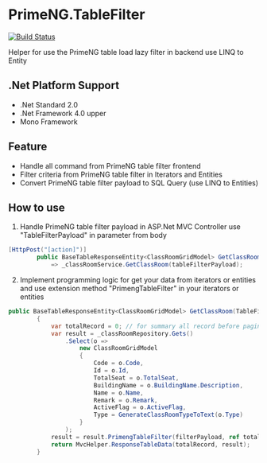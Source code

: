 # PrimeNG.TableFilter

[![Build Status](https://travis-ci.org/Kusumoto/PrimeNG.TableFilter.svg)](https://travis-ci.org/Kusumoto/PrimeNG.TableFilter)

Helper for use the PrimeNG table load lazy filter in backend use LINQ to Entity

## .Net Platform Support

- .Net Standard 2.0
- .Net Framework 4.0 upper
- Mono Framework

## Feature

- Handle all command from PrimeNG table filter frontend
- Filter criteria from PrimeNG table filter in Iterators and Entities
- Convert PrimeNG table filter payload to SQL Query (use LINQ to Entities)

## How to use

1. Handle PrimeNG table filter payload in ASP.Net MVC Controller use "TableFilterPayload" in parameter from body

```C#
[HttpPost("[action]")]
        public BaseTableResponseEntity<ClassRoomGridModel> GetClassRoom([FromBody] TableFilterPayload tableFilterPayload)
            => _classRoomService.GetClassRoom(tableFilterPayload);
```

2. Implement programming logic for get your data from iterators or entities and use extension method "PrimengTableFilter" in your iterators or entities


```C#
public BaseTableResponseEntity<ClassRoomGridModel> GetClassRoom(TableFilterPayload filterPayload)
        {
            var totalRecord = 0; // for summary all record before pagination
            var result = _classRoomRepository.Gets()
                .Select(o =>
                    new ClassRoomGridModel
                    {
                        Code = o.Code,
                        Id = o.Id,
                        TotalSeat = o.TotalSeat,
                        BuildingName = o.BuildingName.Description,
                        Name = o.Name,
                        Remark = o.Remark,
                        ActiveFlag = o.ActiveFlag,
                        Type = GenerateClassRoomTypeToText(o.Type)
                    }
                );
            result = result.PrimengTableFilter(filterPayload, ref totalRecord);
            return MvcHelper.ResponseTableData(totalRecord, result);
        }
```
